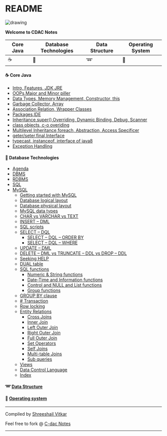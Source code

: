 # README

![drawing](https://images.unsplash.com/photo-1483546416237-76fd26bbcdd1?crop=entropy\&cs=srgb\&fm=jpg\&ixid=MnwxOTcwMjR8MHwxfHNlYXJjaHwyfHxub3Rlc3xlbnwwfHx8fDE2MzM4ODU5NDA\&ixlib=rb-1.2.1\&q=85)

**Welcome to CDAC Notes**

| Core Java | Database Technologies | Data Structure | Operating System |
| --------- | --------------------- | -------------- | ---------------- |
| ☕         | 💾                    | ➿              | 🐧               |

#### ☕ Core Java

* [Intro, Features, JDK JRE](https://github.com/shreeshailaya/C-DAC-Notes/tree/main/Core%20Java#core-java--195introfeaturesjdkjre-)
* [OOPs,Major and Minor piller](https://github.com/shreeshailaya/C-DAC-Notes/tree/main/Core%20Java#205-oopsmajor-and-minor-piller)
* [Data Types, Memory Management, Constructor, this](https://github.com/shreeshailaya/C-DAC-Notes/tree/main/Core%20Java#215-data-types-memory-management-constructor-this)
* [Garbage Collector, Array](https://github.com/shreeshailaya/C-DAC-Notes/tree/main/Core%20Java#225-garbage-collector-array)
* [Association Relation, Wrapper Classes](https://github.com/shreeshailaya/C-DAC-Notes/tree/main/Core%20Java#2405-association-relation-wrapper-classes)
* [Packages,IDE](https://github.com/shreeshailaya/C-DAC-Notes/tree/main/Core%20Java#2505-packageside)
* [Inheritance,super(),Overriding, Dynamic Binding, Debug, Scanner](https://github.com/shreeshailaya/C-DAC-Notes/tree/main/Core%20Java#2605inheritancesuperoverriding-dynamic-binding-debug-scanner)
* [class objects, c-o overiding](https://github.com/shreeshailaya/C-DAC-Notes/tree/main/Core%20Java#275-class-objects-c-o-overiding)
* [Multilevel Inheritance,foreach, Abstraction, Access Specificer](https://github.com/shreeshailaya/C-DAC-Notes/tree/main/Core%20Java#285multilevel-inheritanceforeach-abstraction-access-specificer)
* [geter/seter,final,Interface](https://github.com/shreeshailaya/C-DAC-Notes/tree/main/Core%20Java#295geterseterfinalinterface)
* [typecast, instanceof, interface of java8](https://github.com/shreeshailaya/C-DAC-Notes/tree/main/Core%20Java#315typecast-instanceof-interface-of-java8)
* [Exception Handling](https://github.com/shreeshailaya/C-DAC-Notes/tree/main/Core%20Java#exception-handling)

#### 💾 Database Technologies

* [Agenda](https://github.com/shreeshailaya/C-DAC-Notes/tree/main/Database%20technologies#agenda)
* [DBMS](https://github.com/shreeshailaya/C-DAC-Notes/tree/main/Database%20technologies#dbms)
* [RDBMS](https://github.com/shreeshailaya/C-DAC-Notes/tree/main/Database%20technologies#rdbms)
* [SQL](https://github.com/shreeshailaya/C-DAC-Notes/tree/main/Database%20technologies#sql)
* [MySQL](https://github.com/shreeshailaya/C-DAC-Notes/tree/main/Database%20technologies#mysql)
  * [Getting started with MySQL](https://github.com/shreeshailaya/C-DAC-Notes/tree/main/Database%20technologies#getting-started)
  * [Database logical layout](https://github.com/shreeshailaya/C-DAC-Notes/tree/main/Database%20technologies#database-logical-layout)
  * [Database physical layout](https://github.com/shreeshailaya/C-DAC-Notes/tree/main/Database%20technologies#database-physical-layout)
  * [MySQL data types](https://github.com/shreeshailaya/C-DAC-Notes/tree/main/Database%20technologies#mysql-data-types)
  * [CHAR vs VARCHAR vs TEXT](https://github.com/shreeshailaya/C-DAC-Notes/tree/main/Database%20technologies#char-vs-varchar-vs-text)
  * [INSERT – DML](https://github.com/shreeshailaya/C-DAC-Notes/tree/main/Database%20technologies#insert--dml)
  * [SQL scripts](https://github.com/shreeshailaya/C-DAC-Notes/tree/main/Database%20technologies#sql-scripts)
  * [SELECT – DQL](https://github.com/shreeshailaya/C-DAC-Notes/tree/main/Database%20technologies#select--dql)
    * [SELECT – DQL – ORDER BY](https://github.com/shreeshailaya/C-DAC-Notes/tree/main/Database%20technologies#select--dql--order-by)
    * [SELECT – DQL – WHERE](https://github.com/shreeshailaya/C-DAC-Notes/tree/main/Database%20technologies#select--dql--where)
  * [UPDATE – DML](https://github.com/shreeshailaya/C-DAC-Notes/tree/main/Database%20technologies#update--dml)
  * [DELETE – DML vs TRUNCATE – DDL vs DROP – DDL](https://github.com/shreeshailaya/C-DAC-Notes/tree/main/Database%20technologies#delete--dml-vs-truncate--ddl-vs-drop--ddl)
  * [Seeking HELP](https://github.com/shreeshailaya/C-DAC-Notes/tree/main/Database%20technologies#seeking-help)
  * [DUAL table](https://github.com/shreeshailaya/C-DAC-Notes/tree/main/Database%20technologies#dual-table)
  * [SQL functions](https://github.com/shreeshailaya/C-DAC-Notes/tree/main/Database%20technologies#sql-functions)
    * [Numeric & String functions](https://github.com/shreeshailaya/C-DAC-Notes/tree/main/Database%20technologies#numeric--string-functions)
    * [Date-Time and Information functions](https://github.com/shreeshailaya/C-DAC-Notes/tree/main/Database%20technologies#date-time-and-information-functions)
    * [Control and NULL and List functions](https://github.com/shreeshailaya/C-DAC-Notes/tree/main/Database%20technologies#control-and-null-and-list-functions)
    * [Group functions](https://github.com/shreeshailaya/C-DAC-Notes/tree/main/Database%20technologies#group-functions)
  * [GROUP BY clause](https://github.com/shreeshailaya/C-DAC-Notes/tree/main/Database%20technologies#group-by-clause)
  * [# Transaction](https://github.com/shreeshailaya/C-DAC-Notes/tree/main/Database%20technologies#-transaction)
  * [Row locking](https://github.com/shreeshailaya/C-DAC-Notes/tree/main/Database%20technologies#row-locking)
  * [Entity Relations](https://github.com/shreeshailaya/C-DAC-Notes/tree/main/Database%20technologies#entity-relations)
    * [Cross Joins](https://github.com/shreeshailaya/C-DAC-Notes/tree/main/Database%20technologies#cross-joins)
    * [Inner Join](https://github.com/shreeshailaya/C-DAC-Notes/tree/main/Database%20technologies#inner-join)
    * [Left Outer Join](https://github.com/shreeshailaya/C-DAC-Notes/tree/main/Database%20technologies#left-outer-join)
    * [Right Outer Join](https://github.com/shreeshailaya/C-DAC-Notes/tree/main/Database%20technologies#right-outer-join)
    * [Full Outer Join](https://github.com/shreeshailaya/C-DAC-Notes/tree/main/Database%20technologies#full-outer-join)
    * [Set Operators](https://github.com/shreeshailaya/C-DAC-Notes/tree/main/Database%20technologies#set-operators)
    * [Self Joins](https://github.com/shreeshailaya/C-DAC-Notes/tree/main/Database%20technologies#self-joins)
    * [Multi-table Joins](https://github.com/shreeshailaya/C-DAC-Notes/tree/main/Database%20technologies#multi-table-joins)
    * [Sub queries](https://github.com/shreeshailaya/C-DAC-Notes/tree/main/Database%20technologies#sub-queries)
  * [Views](https://github.com/shreeshailaya/C-DAC-Notes/tree/main/Database%20technologies#views)
  * [Data Control Language](https://github.com/shreeshailaya/C-DAC-Notes/tree/main/Database%20technologies#data-control-language)
  * [Index](https://github.com/shreeshailaya/C-DAC-Notes/tree/main/Database%20technologies#index)

#### ➿ [Data Structure](https://github.com/shreeshailaya/C-DAC-Notes/tree/main/Data%20structure)

#### 🐧 [Operating system](https://github.com/shreeshailaya/C-DAC-Notes/tree/main/Operating%20system)

***

Compiled by [Shreeshail Vitkar](https://github.com/shreeshailaya)

Feel free to fork @ [C-dac Notes](https://github.com/shreeshailaya/c-dac)

***
